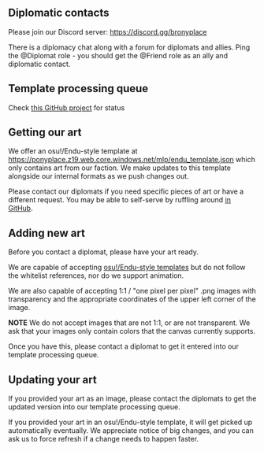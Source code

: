 ## Diplomatic contacts
Please join our Discord server: https://discord.gg/bronyplace

There is a diplomacy chat along with a forum for diplomats and allies. Ping the @Diplomat role - you should get the @Friend role as an ally and diplomatic contact.

## Template processing queue
Check [this GitHub project](https://github.com/orgs/r-ainbowroad/projects/4) for status

## Getting our art
We offer an osu!/Endu-style template at https://ponyplace.z19.web.core.windows.net/mlp/endu_template.json which only contains art from our faction.
We make updates to this template alongside our internal formats as we push changes out.

Please contact our diplomats if you need specific pieces of art or have a different request. You may be able to self-serve by ruffling around [in GitHub](https://github.com/r-ainbowroad/2023-minimap/tree/main/templates/mlp).

## Adding new art
Before you contact a diplomat, please have your art ready.

We are capable of accepting [osu!/Endu-style templates](https://github.com/osuplace/templateManager/blob/main/osuplace2023.json) but do not follow the whitelist references, nor do we support animation.

We are also capable of accepting 1:1 / "one pixel per pixel" .png images with transparency and the appropriate coordinates of the upper left corner of the image.

**NOTE** We do not accept images that are not 1:1, or are not transparent. We ask that your images only contain colors that the canvas currently supports.

Once you have this, please contact a diplomat to get it entered into our template processing queue.

## Updating your art
If you provided your art as an image, please contact the diplomats to get the updated version into our template processing queue.

If you provided your art in an osu!/Endu-style template, it will get picked up automatically eventually.
We appreciate notice of big changes, and you can ask us to force refresh if a change needs to happen faster.
